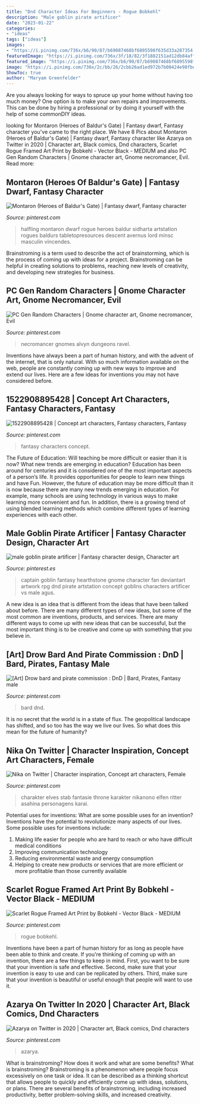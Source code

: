 ```yaml
---
title: "Dnd Character Ideas For Beginners - Rogue Bobkehl"
description: "Male goblin pirate artificer"
date: "2023-01-22"
categories:
- "ideas"
tags: ["ideas"]
images:
- "https://i.pinimg.com/736x/b6/90/87/b69087468bf6895598f635d33a287354.jpg"
featuredImage: "https://i.pinimg.com/736x/3f/18/82/3f1882151ad12db84affade8e31c772c.jpg"
featured_image: "https://i.pinimg.com/736x/b6/90/87/b69087468bf6895598f635d33a287354.jpg"
image: "https://i.pinimg.com/736x/2c/bb/26/2cbb26ad1ed972b7b00424e98fbd5037.jpg"
ShowToc: true
author: "Maryam Greenfelder"
---
```



Are you always looking for ways to spruce up your home without having too much money? One option is to make your own repairs and improvements. This can be done by hiring a professional or by doing it yourself with the help of some commonDIY ideas.

	

		
looking for Montaron (Heroes of Baldur&#039;s Gate) | Fantasy dwarf, Fantasy character you've came to the right place. We have 8 Pics about Montaron (Heroes of Baldur&#039;s Gate) | Fantasy dwarf, Fantasy character like Azarya on Twitter in 2020 | Character art, Black comics, Dnd characters, Scarlet Rogue Framed Art Print by Bobkehl - Vector Black - MEDIUM and also PC Gen Random Characters | Gnome character art, Gnome necromancer, Evil. Read more:
		
    
## Montaron (Heroes Of Baldur&#039;s Gate) | Fantasy Dwarf, Fantasy Character

<img loading=lazy src="https://i.pinimg.com/736x/44/8c/e0/448ce0e56542f6dea151e5dc91fa915b.jpg" onerror="this.onerror=null;this.src='https://tse3.mm.bing.net/th?id=OIP.EEV154MiL3WO9N-XwsNVggHaJ1&amp;pid=15.1';" alt="Montaron (Heroes of Baldur&#039;s Gate) | Fantasy dwarf, Fantasy character">

_Source: pinterest.com_

>halfling montaron dwarf rogue heroes baldur sidharta artstation rogues baldurs tabletopresources descent avernus lord minsc masculin vincendes. 

	

Brainstroming is a term used to describe the act of brainstorming, which is the process of coming up with ideas for a project. Brainstroming can be helpful in creating solutions to problems, reaching new levels of creativity, and developing new strategies for business.

    
## PC Gen Random Characters | Gnome Character Art, Gnome Necromancer, Evil

<img loading=lazy src="https://i.pinimg.com/736x/8a/69/d5/8a69d553b74249466d91696c8bb70d03--gnomes-character-art.jpg" onerror="this.onerror=null;this.src='https://tse4.mm.bing.net/th?id=OIP.i3DKWHWgRAxWYRlj3a7LkQHaKz&amp;pid=15.1';" alt="PC Gen Random Characters | Gnome character art, Gnome necromancer, Evil">

_Source: pinterest.com_

>necromancer gnomes alvyn dungeons ravel. 

	

Inventions have always been a part of human history, and with the advent of the internet, that is only natural. With so much information available on the web, people are constantly coming up with new ways to improve and extend our lives. Here are a few ideas for inventions you may not have considered before.

    
## 1522908895428 | Concept Art Characters, Fantasy Characters, Fantasy

<img loading=lazy src="https://i.pinimg.com/736x/d9/9c/f4/d99cf47e84eec90e38926467a19331c2.jpg" onerror="this.onerror=null;this.src='https://tse1.mm.bing.net/th?id=OIP.7kdWnKiV7499vsqHObw5NQHaNQ&amp;pid=15.1';" alt="1522908895428 | Concept art characters, Fantasy characters, Fantasy">

_Source: pinterest.com_

>fantasy characters concept. 

	

The Future of Education: Will teaching be more difficult or easier than it is now? What new trends are emerging in education?
Education has been around for centuries and it is considered one of the most important aspects of a person’s life. It provides opportunities for people to learn new things and have Fun. However, the future of education may be more difficult than it is now because there are many new trends emerging in education. For example, many schools are using technology in various ways to make learning more convenient and fun. In addition, there is a growing trend of using blended learning methods which combine different types of learning experiences with each other.

    
## Male Goblin Pirate Artificer | Fantasy Character Design, Character Art

<img loading=lazy src="https://i.pinimg.com/736x/b6/90/87/b69087468bf6895598f635d33a287354.jpg" onerror="this.onerror=null;this.src='https://tse4.mm.bing.net/th?id=OIP.YfwlMCqGD6mbeIsCbsw-MQHaJ3&amp;pid=15.1';" alt="male goblin pirate artificer | Fantasy character design, Character art">

_Source: pinterest.es_

>captain goblin fantasy hearthstone gnome character fan deviantart artwork rpg dnd pirate artstation concept goblins characters artificer vs male agus. 

	

A new idea is an idea that is different from the ideas that have been talked about before. There are many different types of new ideas, but some of the most common are inventions, products, and services. There are many different ways to come up with new ideas that can be successful, but the most important thing is to be creative and come up with something that you believe in.

    
## [Art] Drow Bard And Pirate Commission : DnD | Bard, Pirates, Fantasy Male

<img loading=lazy src="https://i.pinimg.com/736x/18/8c/7c/188c7c2ba97387217710ac0783d7b763.jpg" onerror="this.onerror=null;this.src='https://tse4.mm.bing.net/th?id=OIP.sDsvkgvUD71mnm43WkSYsQHaKe&amp;pid=15.1';" alt="[Art] Drow bard and pirate commission : DnD | Bard, Pirates, Fantasy male">

_Source: pinterest.com_

>bard dnd. 

	

It is no secret that the world is in a state of flux. The geopolitical landscape has shifted, and so too has the way we live our lives. So what does this mean for the future of humanity? 

    
## Nika On Twitter | Character Inspiration, Concept Art Characters, Female

<img loading=lazy src="https://i.pinimg.com/736x/20/c1/e0/20c1e0ffe9c264d847f2ccd95985e318.jpg" onerror="this.onerror=null;this.src='https://tse1.mm.bing.net/th?id=OIP.TVqzFhZEbDBzTrqKml_ylQHaLl&amp;pid=15.1';" alt="Nika on Twitter | Character inspiration, Concept art characters, Female">

_Source: pinterest.com_

>charakter elves stab fantasie throne karakter nikanono elfen ritter asahina personagens karai. 

	

Potential uses for inventions: What are some possible uses for an invention?
Inventions have the potential to revolutionize many aspects of our lives. Some possible uses for inventions include: 
1. Making life easier for people who are hard to reach or who have difficult medical conditions 
2. Improving communication technology 
3. Reducing environmental waste and energy consumption 
4. Helping to create new products or services that are more efficient or more profitable than those currently available 

    
## Scarlet Rogue Framed Art Print By Bobkehl - Vector Black - MEDIUM

<img loading=lazy src="https://i.pinimg.com/736x/3f/18/82/3f1882151ad12db84affade8e31c772c.jpg" onerror="this.onerror=null;this.src='https://tse3.mm.bing.net/th?id=OIP.KEfUlIk7QqNS4jP_HENq8gHaKe&amp;pid=15.1';" alt="Scarlet Rogue Framed Art Print by Bobkehl - Vector Black - MEDIUM">

_Source: pinterest.com_

>rogue bobkehl. 

	

Inventions have been a part of human history for as long as people have been able to think and create. If you're thinking of coming up with an invention, there are a few things to keep in mind. First, you want to be sure that your invention is safe and effective. Second, make sure that your invention is easy to use and can be replicated by others. Third, make sure that your invention is beautiful or useful enough that people will want to use it.

    
## Azarya On Twitter In 2020 | Character Art, Black Comics, Dnd Characters

<img loading=lazy src="https://i.pinimg.com/736x/2c/bb/26/2cbb26ad1ed972b7b00424e98fbd5037.jpg" onerror="this.onerror=null;this.src='https://tse4.mm.bing.net/th?id=OIP.c873ebnZfECRugNDxzN9OwHaLl&amp;pid=15.1';" alt="Azarya on Twitter in 2020 | Character art, Black comics, Dnd characters">

_Source: pinterest.com_

>azarya. 

	

What is brainstroming? How does it work and what are some benefits?
What is brainstroming? Brainstroming is a phenomenon where people focus excessively on one task or idea. It can be described as a thinking shortcut that allows people to quickly and efficiently come up with ideas, solutions, or plans. There are several benefits of brainstroming, including increased productivity, better problem-solving skills, and increased creativity.


